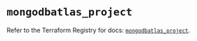 # `mongodbatlas_project`

Refer to the Terraform Registry for docs: [`mongodbatlas_project`](https://registry.terraform.io/providers/mongodb/mongodbatlas/1.36.0/docs/resources/project).
